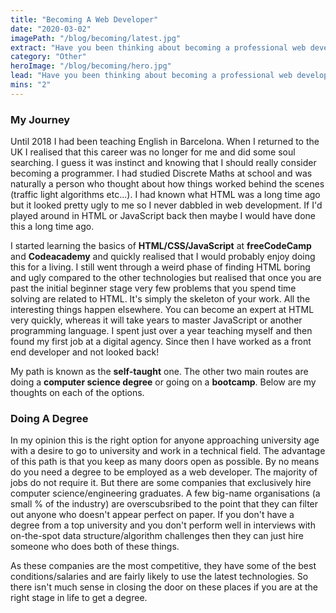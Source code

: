 ```yaml
---
title: "Becoming A Web Developer"
date: "2020-03-02"
imagePath: "/blog/becoming/latest.jpg"
extract: "Have you been thinking about becoming a professional web developer? Are you aware of the various paths into the industry and which might..."
category: "Other"
heroImage: "/blog/becoming/hero.jpg"
lead: "Have you been thinking about becoming a professional web developer? Are you aware of the various paths into the industry and which might be the best for you?"
mins: "2"
---
```


### My Journey

Until 2018 I had been teaching English in Barcelona. When I returned to the UK I realised that this career was no longer for me and did some soul searching. I guess it was instinct and knowing that I should really consider becoming a programmer. I had studied Discrete Maths at school and was naturally a person who thought about how things worked behind the scenes (traffic light algorithms etc...). I had known what HTML was a long time ago but it looked pretty ugly to me so I never dabbled in web development. If I'd played around in HTML or JavaScript back then maybe I would have done this a long time ago.

I started learning the basics of **HTML/CSS/JavaScript** at **freeCodeCamp** and **Codeacademy** and quickly realised that I would probably enjoy doing this for a living. I still went through a weird phase of finding HTML boring and ugly compared to the other technologies but realised that once you are past the initial beginner stage very few problems that you spend time solving are related to HTML. It's simply the skeleton of your work. All the interesting things happen elsewhere. You can become an expert at HTML very quickly, whereas it will take years to master JavaScript or another programming language. I spent just over a year teaching myself and then found my first job at a digital agency. Since then I have worked as a front end developer and not looked back!

My path is known as the **self-taught** one. The other two main routes are doing a **computer science degree** or going on a **bootcamp**. Below are my thoughts on each of the options.

### Doing A Degree

In my opinion this is the right option for anyone approaching university age with a desire to go to university and work in a technical field. The advantage of this path is that you keep as many doors open as possible. By no means do you need a degree to be employed as a web developer. The majority of jobs do not require it. But there are some companies that exclusively hire computer science/engineering graduates. A few big-name organisations (a small % of the industry) are overscubsribed to the point that they can filter out anyone who doesn't appear perfect on paper. If you don't have a degree from a top university and you don't perform well in interviews with on-the-spot data structure/algorithm challenges then they can just hire someone who does both of these things.

As these companies are the most competitive, they have some of the best conditions/salaries and are fairly likely to use the latest technologies. So there isn't much sense in closing the door on these places if you are at the right stage in life to get a degree.
